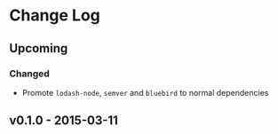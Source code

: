 # Change Log

## Upcoming
### Changed
- Promote `lodash-node`, `semver` and `bluebird` to normal dependencies

## v0.1.0 - 2015-03-11
